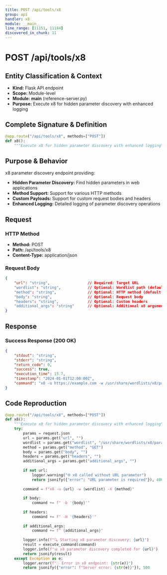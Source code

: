 ```yaml
---
title: POST /api/tools/x8
group: api
handler: x8
module: __main__
line_range: [11151, 11184]
discovered_in_chunk: 11
---
```


# POST /api/tools/x8

## Entity Classification & Context
- **Kind:** Flask API endpoint
- **Scope:** Module-level
- **Module:** __main__ (reference-server.py)
- **Purpose:** Execute x8 for hidden parameter discovery with enhanced logging

## Complete Signature & Definition
```python
@app.route("/api/tools/x8", methods=["POST"])
def x8():
    """Execute x8 for hidden parameter discovery with enhanced logging"""
```

## Purpose & Behavior
x8 parameter discovery endpoint providing:
- **Hidden Parameter Discovery:** Find hidden parameters in web applications
- **Method Support:** Support for various HTTP methods
- **Custom Payloads:** Support for custom request bodies and headers
- **Enhanced Logging:** Detailed logging of parameter discovery operations

## Request

### HTTP Method
- **Method:** POST
- **Path:** /api/tools/x8
- **Content-Type:** application/json

### Request Body
```json
{
    "url": "string",                 // Required: Target URL
    "wordlist": "string",            // Optional: Wordlist path (default: /usr/share/wordlists/x8/params.txt)
    "method": "string",              // Optional: HTTP method (default: GET)
    "body": "string",                // Optional: Request body
    "headers": "string",             // Optional: Custom headers
    "additional_args": "string"      // Optional: Additional x8 arguments
}
```

## Response

### Success Response (200 OK)
```json
{
    "stdout": "string",
    "stderr": "string",
    "return_code": 0,
    "success": true,
    "execution_time": 15.7,
    "timestamp": "2024-01-01T12:00:00Z",
    "command": "x8 -u https://example.com -w /usr/share/wordlists/x8/params.txt -X GET"
}
```

## Code Reproduction
```python
@app.route("/api/tools/x8", methods=["POST"])
def x8():
    """Execute x8 for hidden parameter discovery with enhanced logging"""
    try:
        params = request.json
        url = params.get("url", "")
        wordlist = params.get("wordlist", "/usr/share/wordlists/x8/params.txt")
        method = params.get("method", "GET")
        body = params.get("body", "")
        headers = params.get("headers", "")
        additional_args = params.get("additional_args", "")
        
        if not url:
            logger.warning("🌐 x8 called without URL parameter")
            return jsonify({"error": "URL parameter is required"}), 400
        
        command = f"x8 -u {url} -w {wordlist} -X {method}"
        
        if body:
            command += f" -b '{body}'"
        
        if headers:
            command += f" -H '{headers}'"
        
        if additional_args:
            command += f" {additional_args}"
        
        logger.info(f"🔍 Starting x8 parameter discovery: {url}")
        result = execute_command(command)
        logger.info(f"📊 x8 parameter discovery completed for {url}")
        return jsonify(result)
    except Exception as e:
        logger.error(f"💥 Error in x8 endpoint: {str(e)}")
        return jsonify({"error": f"Server error: {str(e)}"}), 500
```
